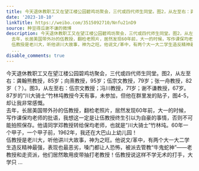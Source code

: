 ```yaml
---
title: 今天退休教职工又在望江楼公园碧鸡坊聚会，三代或四代师生同堂。图2，从左至右：龚翰熊教授，85岁；向熹教授，95岁；伍宗文教授，79岁；张一舟教授，82岁（？）...
date: '2023-10-10'
linkTitle: https://weibo.com/3515092710/Nnfu21nD9
source: 种豆得瓜谢不谦的微博
description: 今天退休教职工又在望江楼公园碧鸡坊聚会，三代或四代师生同堂。图2，从左至右：龚翰熊教授，85岁；向熹教授，95岁；伍宗文教授，79岁；张一舟教授，82岁（？）。图3，从左至右：伍宗文教授；冯川教授，71岁；谢不谦教授，67岁。87岁的“川大骑士”竹林坉教授今天有事，未参加，但他在群里发的贴子，图4-5，却让我非常感慨。<br>
  去年，长居美国带外孙的伍教授，翻检老照片，居然发现60年前，大一的时候，写作课保均老师的批语，我想这一定是让伍教授终生引以为自豪的事情，否则不可能拍照保存。他请同学邓教授转给保均老师，也就是“川大骑士”竹林坉。60年一个甲子，一个甲子前，1962年，我还在大巴山上幼儿园！<br>
  伍教授是老川大，听他讲川大故事，神为之旺。他说文/革中，有两个大一大二学生造反精神最强，表现也最恶劣，嗓门都让人恐怖，被派去管教“牛鬼蛇神”——老教授和走资派，他们居然敢用皮带抽打老教授！伍教授说这样不学无术的打手，大学只
  ...
disable_comments: true
---
```

今天退休教职工又在望江楼公园碧鸡坊聚会，三代或四代师生同堂。图2，从左至右：龚翰熊教授，85岁；向熹教授，95岁；伍宗文教授，79岁；张一舟教授，82岁（？）。图3，从左至右：伍宗文教授；冯川教授，71岁；谢不谦教授，67岁。87岁的“川大骑士”竹林坉教授今天有事，未参加，但他在群里发的贴子，图4-5，却让我非常感慨。<br> 去年，长居美国带外孙的伍教授，翻检老照片，居然发现60年前，大一的时候，写作课保均老师的批语，我想这一定是让伍教授终生引以为自豪的事情，否则不可能拍照保存。他请同学邓教授转给保均老师，也就是“川大骑士”竹林坉。60年一个甲子，一个甲子前，1962年，我还在大巴山上幼儿园！<br> 伍教授是老川大，听他讲川大故事，神为之旺。他说文/革中，有两个大一大二学生造反精神最强，表现也最恶劣，嗓门都让人恐怖，被派去管教“牛鬼蛇神”——老教授和走资派，他们居然敢用皮带抽打老教授！伍教授说这样不学无术的打手，大学只 ...
